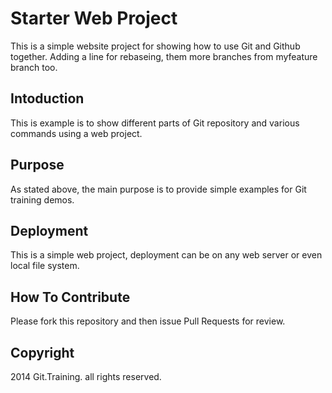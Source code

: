 # Starter Web Project

This is a simple website project for showing how to use Git and Github together.
Adding a line for rebaseing, them more branches from myfeature branch too.

## Intoduction

This is example is to show different parts of Git repository and various commands using a web project.
## Purpose

As stated above, the main purpose is to provide simple examples for Git training demos.
## Deployment

This is a simple web project, deployment can be on any web server or even local file system.

## How To Contribute

Please fork this repository and then issue Pull Requests for review.
## Copyright

2014 Git.Training. all rights reserved.